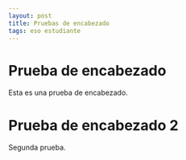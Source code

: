 ```yaml
---
layout: post
title: Pruebas de encabezado
tags: eso estudiante
---
```


# Prueba de encabezado
Esta es una prueba de encabezado.

# Prueba de encabezado 2
Segunda prueba.
